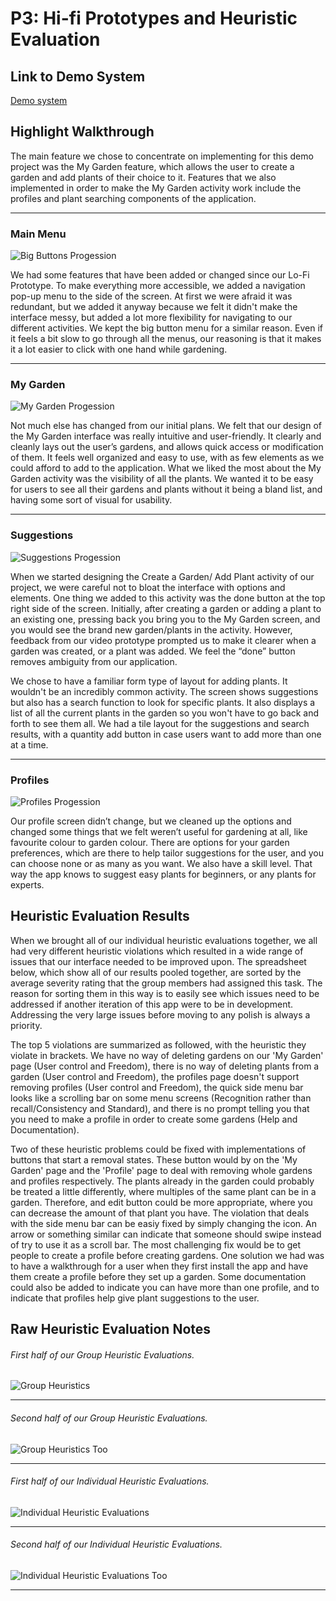 # P3: Hi-fi Prototypes and Heuristic Evaluation

## Link to Demo System

[Demo system](http://www.yahoo.com)

## Highlight Walkthrough

The main feature we chose to concentrate on implementing for this demo project was the My Garden feature, which allows the user to create a garden and add plants of their choice to it. Features that we also implemented in order to make the My Garden activity work include the profiles and plant searching components of the application. 
________________________________________________________________________________________________________________________________________
### Main Menu
![](https://wjhong1234.github.io/481-project-template/HCI%20P3%20Pictures/Big%20Buttons%20Banner.jpg "Big Buttons Progession")

We had some features that have been added or changed since our Lo-Fi Prototype. To make everything more accessible, we added a navigation pop-up menu to the side of the screen. At first we were afraid it was redundant, but we added it anyway because we felt it didn't make the interface messy, but added a lot more flexibility for navigating to our different activities. We kept the big button menu for a similar reason. Even if it feels a bit slow to go through all the menus, our reasoning is that it makes it a lot easier to click with one hand while gardening.
________________________________________________________________________________________________________________________________________
### My Garden
![](https://wjhong1234.github.io/481-project-template/HCI%20P3%20Pictures/My%20Garden%20Banner.jpg "My Garden Progession")

Not much else has changed from our initial plans. We felt that our design of the My Garden interface was really intuitive and user-friendly. It clearly and cleanly lays out the user’s gardens, and allows quick access or modification of them. It feels well organized and easy to use, with as few elements as we could afford to add to the application. What we liked the most about the My Garden activity was the visibility of all the plants. We wanted it to be easy for users to see all their gardens and plants without it being a bland list, and having some sort of visual for usability.
________________________________________________________________________________________________________________________________________
### Suggestions
![](https://wjhong1234.github.io/481-project-template/HCI%20P3%20Pictures/Suggestions%20Banner.jpg "Suggestions Progession")

When we started designing the Create a Garden/ Add Plant activity of our project, we were careful not to bloat the interface with options and elements. One thing we added to this activity was the done button at the top right side of the screen. Initially, after creating a garden or adding a plant to an existing one, pressing back you bring you to the My Garden screen, and you would see the brand new garden/plants in the activity. However, feedback from our video prototype prompted us to make it clearer when a garden was created, or a plant was added. We feel the “done” button removes ambiguity from our application.

We chose to have a familiar form type of layout for adding plants. It wouldn't be an incredibly common activity. The screen shows suggestions but also has a search function to look for specific plants. It also displays a list of all the current plants in the garden so you won't have to go back and forth to see them all. We had a tile layout for the suggestions and search results, with a quantity add button in case users want to add more than one at a time.
________________________________________________________________________________________________________________________________________
### Profiles
![](https://wjhong1234.github.io/481-project-template/HCI%20P3%20Pictures/Profiles%20Banner.jpg "Profiles Progession")

Our profile screen didn’t change, but we cleaned up the options and changed some things that we felt weren’t useful for gardening at all, like favourite colour to garden colour. There are options for your garden preferences, which are there to help tailor suggestions for the user, and you can choose none or as many as you want. We also have a skill level. That way the app knows to suggest easy plants for beginners, or any plants for experts.

## Heuristic Evaluation Results

When we brought all of our individual heuristic evaluations together, we all had very different heuristic violations which resulted in a wide range of issues that our interface needed to be improved upon. The spreadsheet below, which show all of our results pooled together, are sorted by the average severity rating that the group members had assigned this task. The reason for sorting them in this way is to easily see which issues need to be addressed if another iteration of this app were to be in development. Addressing the very large issues before moving to any polish is always a priority.

The top 5 violations are summarized as followed, with the heuristic they violate in brackets. We have no way of deleting gardens on our 'My Garden' page (User control and Freedom), there is no way of deleting plants from a garden (User control and Freedom), the profiles page doesn't support removing profiles (User control and Freedom), the quick side menu bar looks like a scrolling bar on some menu screens (Recognition rather than recall/Consistency and Standard), and there is no prompt telling you that you need to make a profile in order to create some gardens (Help and Documentation).

Two of these heuristic problems could be fixed with implementations of buttons that start a removal states. These button would by on the 'My Garden' page and the 'Profile' page to deal with removing whole gardens and profiles respectively. The plants already in the garden could probably be treated a little differently, where multiples of the same plant can be in a garden. Therefore, and edit button could be more appropriate, where you can decrease the amount of that plant you have. The violation that deals with the side menu bar can be easiy fixed by simply changing the icon. An arrow or something similar can indicate that someone should swipe instead of try to use it as a scroll bar. The most challenging fix would be to get people to create a profile before creating gardens. One solution we had was to have a walkthrough for a user when they first install the app and have them create a profile before they set up a garden. Some documentation could also be added to indicate you can have more than one profile, and to indicate that profiles help give plant suggestions to the user.

## Raw Heuristic Evaluation Notes

###### First half of our Group Heuristic Evaluations.
![](https://wjhong1234.github.io/481-project-template/HCI%20P3%20Pictures/Heuristics%20One.jpg "Group Heuristics")
________________________________________________________________________________________________________________________________________
###### Second half of our Group Heuristic Evaluations.
![](https://wjhong1234.github.io/481-project-template/HCI%20P3%20Pictures/Heuristics%20Too.jpg "Group Heuristics Too")
________________________________________________________________________________________________________________________________________
###### First half of our Individual Heuristic Evaluations.
![](https://wjhong1234.github.io/481-project-template/HCI%20P3%20Pictures/Individual%20Heuristics%201.jpg "Individual Heuristic Evaluations")
________________________________________________________________________________________________________________________________________
###### Second half of our Individual Heuristic Evaluations.
![](https://wjhong1234.github.io/481-project-template/HCI%20P3%20Pictures/Individual%20Heuristics%202.jpg "Individual Heuristic Evaluations Too")
________________________________________________________________________________________________________________________________________
